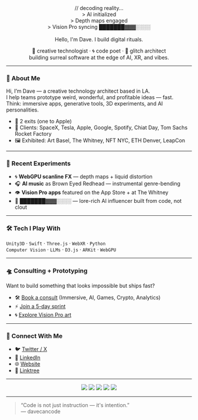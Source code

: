 <!-- README.md for davecancode -->

<div align="center">
  // decoding reality... <br />
  > AI initialized <br />
  > Depth maps engaged  <br />
  > Vision Pro syncing ███████▓▓▓░░░░ <br />
  <br />
  Hello, I'm Dave. I build digital rituals. <br />
  
  🧠 creative technologist · 🌀 code poet · 🧩 glitch architect  
  building surreal software at the edge of AI, XR, and vibes.

</div>

---

### 👋 About Me

Hi, I’m Dave — a creative technology architect based in LA.  
I help teams prototype weird, wonderful, and profitable ideas — fast.  
Think: immersive apps, generative tools, 3D experiments, and AI personalities.

- 💼 2 exits (one to Apple)
- 🎯 Clients: SpaceX, Tesla, Apple, Google, Spotify, Chiat Day, Tom Sachs Rocket Factory
- 🖼 Exhibited: Art Basel, The Whitney, NFT NYC, ETH Denver, LeapCon

---

### 🧪 Recent Experiments

- 🌀 **WebGPU scanline FX** — depth maps + liquid distortion  
- 🎧 **AI music** as Brown Eyed Redhead — instrumental genre-bending  
- 👁 **Vision Pro apps** featured on the App Store + at The Whitney  
- 🤖 **███████▓▓▓░░░░** — lore-rich AI influencer built from code, not clout  

---

### 🛠 Tech I Play With

`Unity3D` · `Swift` · `Three.js` · `WebXR` · `Python`  
`Computer Vision` · `LLMs` · `D3.js` · `ARKit` · `WebGPU`

---

### 🛸 Consulting + Prototyping

Want to build something that looks impossible but ships fast?

- 🛠 [Book a consult](https://kit.davecancode.com/solutions) (Immersive, AI, Games, Crypto, Analytics)
- ⚡ [Join a 5-day sprint](https://kit.davecancode.com/five-day-workshop)
- 🌀 [Explore Vision Pro art](https://apps.apple.com/us/app/spaces-explore-immersive-art/id6472191013)

---

### 🧿 Connect With Me

- 🐦 [Twitter / X](https://x.com/davecancode)  
- 💼 [LinkedIn](https://www.linkedin.com/in/davecancode/)  
- 🌐 [Website](https://davecancode.com)  
- 🧠 [Linktree](https://linktr.ee/davecancode)

---

<p align="center">
  <img src="https://img.shields.io/badge/Unity3D-black?logo=unity&logoColor=white" />
  <img src="https://img.shields.io/badge/Swift-orange?logo=swift&logoColor=white" />
  <img src="https://img.shields.io/badge/Three.js-000?logo=three.js&logoColor=white" />
  <img src="https://img.shields.io/badge/AI%20powered-6e40c9?logo=openai&logoColor=white" />
  <img src="https://img.shields.io/badge/Vision_Pro-ready-blueviolet" />
</p>

---

> “Code is not just instruction — it's intention.”  
> — davecancode




<!-- previously on dave can code...
```
________  ________  ___      ___ _______      
|\   ___ \|\   __  \|\  \    /  /|\  ___ \       .   *    .        .        .   *    ..  ..   .   .  
\ \  \_|\ \ \  \|\  \ \  \  /  / | \   __/|       .    *   .      .        .            *.  .        . 
 \ \  \ \\ \ \   __  \ \  \/  / / \ \  \_|/__      . *   .     *      *        *    .     ..  .     . 
  \ \  \_\\ \ \  \ \  \ \    / /   \ \  \_|\ \     *   *    .  *      .        .  *   .  .  .   .
   \ \_______\ \__\ \__\ \__/ /     \ \_______\        ..    *    .      *  .  ..  *  .  .   .    .   
    \|_______|\|__|\|__|\|__|/       \|_______|      *    *            .      *   * .. ....  .  .  
                                               
                                               
                                               
 ________  ________  ________                  
|\   ____\|\   __  \|\   ___  \         .  *     *    *            .      *   *. .   . .       .     
\ \  \___|\ \  \|\  \ \  \\ \  \        *   *        ..    *    .      *  .  ..  * .  .      .
 \ \  \    \ \   __  \ \  \\ \  \        .        *    .  *      .        .  *   .    .     . 
  \ \  \____\ \  \ \  \ \  \\ \  \        .      .     *      *        *    .   .   .    .
   \ \_______\ \__\ \__\ \__\\ \__\         .     .      .        .            *  . .   .     .
    \|_______|\|__|\|__|\|__| \|__|           *    .        .        .   *    ..  .   .      .
                                               
                                               
                                               
 ________  ________  ________  _______         
|\   ____\|\   __  \|\   ___ \|\  ___ \     .    .    *    .  *      .        .  *   .   .     .  
\ \  \___|\ \  \|\  \ \  \_|\ \ \   __/|      .      .      .        .            * .  .    
 \ \  \    \ \  \\\  \ \  \ \\ \ \  \_|/__      *    .     *      *        *    . .   .     .  
  \ \  \____\ \  \\\  \ \  \_\\ \ \  \_|\ \      .       ..    *    .      *  .  ..  *.       .  
   \ \_______\ \_______\ \_______\ \_______\    .     *    *            .      *   *.    . 
    \|_______|\|_______|\|_______|\|_______|     *    .        .        .   *    ..   .    .   
```    
    

[![stats](https://github-readme-stats.vercel.app/api?username=longda&show_icons=true&theme=radical)](https://github.com/anuraghazra/github-readme-stats)
-->

<!--
### Hi there 👋


**longda/longda** is a ✨ _special_ ✨ repository because its `README.md` (this file) appears on your GitHub profile.

Here are some ideas to get you started:

- 🔭 I’m currently working on ...
- 🌱 I’m currently learning ...
- 👯 I’m looking to collaborate on ...
- 🤔 I’m looking for help with ...
- 💬 Ask me about ...
- 📫 How to reach me: ...
- 😄 Pronouns: ...
- ⚡ Fun fact: ...
-->
